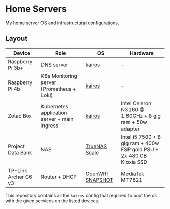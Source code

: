 # Home Servers
My home server OS and infrastructural configurations.

## Layout

| Device               | Role                                         | OS                                                                  | Hardware                                                             |
| -------------------- | -------------------------------------------- | ------------------------------------------------------------------- | -------------------------------------------------------------------- |
| Raspberry Pi 3b+     | DNS server                                   | [kairos](https://kairos.io)                                         | -                                                                    |
| Raspberry Pi 4b      | K8s Monitoring server (Prometheus + Loki)    | [kairos](https://kairos.io)                                         | -                                                                    |
| Zotac Box            | Kubernetes application server + main ingress | [kairos](https://kairos.io)                                         | Intel Celeron N3160 @ 1.60GHz + 8 gig ram + 50w adapter              |
| Project Data Bank    | NAS                                          | [TrueNAS Scale](https://www.truenas.com/download-truenas-scale/)    | Intel i5 7500 + 8 gig ram + 400w FSP gold PSU + 2x 480 GB Kioxia SSD |
| TP-Link Archer C6 v3 | Router + DHCP                                | [OpenWRT SNAPSHOT](https://openwrt.org/toh/tp-link/archer_c6_v3)    | MediaTek MT7621                                                      |

This repository contains all the `kairos` config that required to boot the os with the given services on the listed devices.
